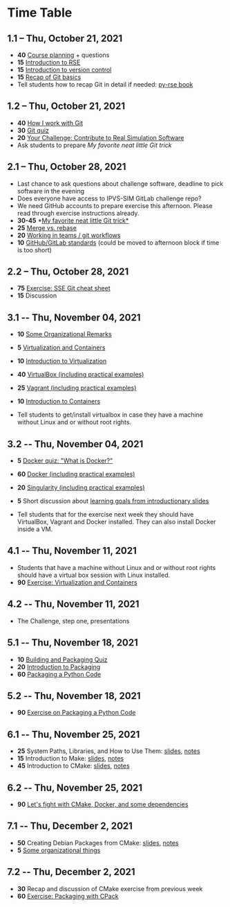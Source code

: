 # Time Table

## 1.1 – Thu, October 21, 2021

- **40** [Course planning](https://github.com/Simulation-Software-Engineering/Lecture-Material/blob/main/organization/material/intro_course_slides.md) + questions
- **15** [Introduction to RSE](https://github.com/Simulation-Software-Engineering/Lecture-Material/blob/main/organization/material/rse_basics_slides.md)
- **15** [Introduction to version control](https://github.com/Simulation-Software-Engineering/Lecture-Material/blob/main/version-control/material/intro_slides.md)
- **15** [Recap of Git basics](https://github.com/Simulation-Software-Engineering/Lecture-Material/blob/main/version-control/overview.md#recap-of-git-basics)
- Tell students how to recap Git in detail if needed: [py-rse book](https://merely-useful.tech/py-rse/)

## 1.2 – Thu, October 21, 2021

- **40** [How I work with Git](https://github.com/Simulation-Software-Engineering/Lecture-Material/blob/main/version-control/overview.md#how-i-work-with-git)
- **30** [Git quiz](https://github.com/Simulation-Software-Engineering/Lecture-Material/blob/main/version-control/material/git_quiz.md)
- **20** [Your Challenge: Contribute to Real Simulation Software](https://github.com/Simulation-Software-Engineering/Lecture-Material/blob/main/organization/material/challenge_intro_slides.md)
- Ask students to prepare *My favorite neat little Git trick*

## 2.1 – Thu, October 28, 2021

- Last chance to ask questions about challenge software, deadline to pick software in the evening
- Does everyone have access to IPVS-SIM GitLab challenge repo?
- We need GitHub accounts to prepare exercise this afternoon. Please read through exercise instructions already.
- **30-45** *[My favorite neat little Git trick*](https://github.com/Simulation-Software-Engineering/Lecture-Material/blob/main/version-control/overview.md#my-favorite-neat-little-Git-trick)
- **25** [Merge vs. rebase](https://github.com/Simulation-Software-Engineering/Lecture-Material/blob/main/version-control/material/merge_rebase_slides.md)
- **20** [Working in teams / git workflows](https://github.com/Simulation-Software-Engineering/Lecture-Material/blob/main/version-control/material/workflow_slides.md)
- **10** [GitHub/GitLab standards](https://github.com/Simulation-Software-Engineering/Lecture-Material/blob/main/version-control/material/standards_slides.md) (could be moved to afternoon block if time is too short)

## 2.2 – Thu, October 28, 2021

- **75** [Exercise: SSE Git cheat sheet](https://github.com/Simulation-Software-Engineering/Lecture-Material/blob/main/version-control/material/cheat_sheet_text.md)
- **15** Discussion

## 3.1 -- Thu, November 04, 2021

- **10** [Some Organizational Remarks](https://github.com/Simulation-Software-Engineering/Lecture-Material/blob/main/organization/material/organizational_remarks_week3_slides.md)
- **5** [Virtualization and Containers](https://github.com/Simulation-Software-Engineering/Lecture-Material/blob/main/virtualization-and-containers/material/intro_slides.md)
- **10** [Introduction to Virtualization](https://github.com/Simulation-Software-Engineering/Lecture-Material/blob/main/virtualization-and-containers/material/virtualmachines_slides.md)
- **40** [VirtualBox (including practical examples)](https://github.com/Simulation-Software-Engineering/Lecture-Material/blob/main/virtualization-and-containers/material/virtualbox_slides.md)
- **25** [Vagrant (including practical examples)](https://github.com/Simulation-Software-Engineering/Lecture-Material/blob/main/virtualization-and-containers/material/vagrant_slides.md)
- **10** [Introduction to Containers](https://github.com/Simulation-Software-Engineering/Lecture-Material/blob/main/virtualization-and-containers/material/containers_slides.md)

- Tell students to get/install virtualbox in case they have a machine without Linux and or without root rights.

## 3.2 -- Thu, November 04, 2021

- **5** [Docker quiz: "What is Docker?"](https://github.com/Simulation-Software-Engineering/Lecture-Material/blob/main/virtualization-and-containers/material/docker_quiz.md)
- **60** [Docker (including practical examples)](https://github.com/Simulation-Software-Engineering/Lecture-Material/blob/main/virtualization-and-containers/material/docker_slides.md)
- **20** [Singularity (including practical examples)](https://github.com/Simulation-Software-Engineering/Lecture-Material/blob/main/virtualization-and-containers/material/singularity_slides.md)
- **5** Short discussion about [learning goals from introductionary slides](https://github.com/Simulation-Software-Engineering/Lecture-Material/blob/main/virtualization-and-containers/material/intro_slides.md)

- Tell students that for the exercise next week they should have VirtualBox, Vagrant and Docker installed. They can also install Docker inside a VM.

## 4.1 -- Thu, November 11, 2021

- Students that have a machine without Linux and or without root rights should have a virtual box session with Linux installed.
- **90** [Exercise: Virtualization and Containers](https://github.com/Simulation-Software-Engineering/Lecture-Material/blob/main/virtualization-and-containers/material/exercise_vm_containers_text.md)

## 4.2 -- Thu, November 11, 2021

- The Challenge, step one, presentations

## 5.1 -- Thu, November 18, 2021

- **10** [Building and Packaging Quiz](https://github.com/Simulation-Software-Engineering/Lecture-Material/blob/main/building-and-packaging/material/packaging_quiz.md)
- **20** [Introduction to Packaging](https://github.com/Simulation-Software-Engineering/Lecture-Material/blob/main/building-and-packaging/material/intro_slides.md)
- **60** [Packaging a Python Code](https://github.com/Simulation-Software-Engineering/Lecture-Material/blob/main/building-and-packaging/material/packaging_python_slides.md)

## 5.2 -- Thu, November 18, 2021

- **90** [Exercise on Packaging a Python Code](https://github.com/Simulation-Software-Engineering/Lecture-Material/blob/main/building-and-packaging/material/exercise_python_packaging_text.md)

## 6.1 -- Thu, November 25, 2021

- **25** System Paths, Libraries, and How to Use Them: [slides](https://github.com/Simulation-Software-Engineering/Lecture-Material/blob/main/building-and-packaging/material/systempaths_and_librarytools_slides.md), [notes](https://github.com/Simulation-Software-Engineering/Lecture-Material/blob/main/building-and-packaging/material/systempaths_and_librarytools_notes.md)
- **15** Introduction to Make: [slides](https://github.com/Simulation-Software-Engineering/Lecture-Material/blob/main/building-and-packaging/material/make_slides.md), [notes](https://github.com/Simulation-Software-Engineering/Lecture-Material/blob/main/building-and-packaging/material/make_demo_notes.md)
- **45** Introduction to CMake: [slides](https://github.com/Simulation-Software-Engineering/Lecture-Material/blob/main/building-and-packaging/material/cmake_slides.md), [notes](https://github.com/Simulation-Software-Engineering/Lecture-Material/blob/main/building-and-packaging/material/cmake_demo_notes.md)

## 6.2 -- Thu, November 25, 2021

- **90** [Let's fight with CMake, Docker, and some dependencies](https://github.com/Simulation-Software-Engineering/Lecture-Material/blob/main/building-and-packaging/material/exercise_cmake_text.md)

## 7.1 -- Thu, December 2, 2021

- **50** Creating Debian Packages from CMake: [slides](https://github.com/Simulation-Software-Engineering/Lecture-Material/blob/main/building-and-packaging/material/packaging_debian_slides.md), [notes](https://github.com/Simulation-Software-Engineering/Lecture-Material/blob/main/building-and-packaging/material/packaging_debian_notes.md)
- **5** [Some organizational things](https://github.com/Simulation-Software-Engineering/Lecture-Material/blob/main/organization/material/organizational_remarks_week7_slides.md)

## 7.2 -- Thu, December 2, 2021

- **30** Recap and discussion of CMake exercise from previous week
- **60** [Exercise: Packaging with CPack](https://github.com/Simulation-Software-Engineering/Lecture-Material/blob/main/building-and-packaging/material/packaging_cpack_debian_exercise.md)